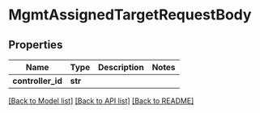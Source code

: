 # MgmtAssignedTargetRequestBody

## Properties
Name | Type | Description | Notes
------------ | ------------- | ------------- | -------------
**controller_id** | **str** |  | 

[[Back to Model list]](../README.md#documentation-for-models) [[Back to API list]](../README.md#documentation-for-api-endpoints) [[Back to README]](../README.md)

